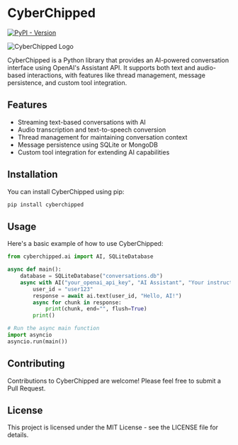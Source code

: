 # CyberChipped

[![PyPI - Version](https://img.shields.io/pypi/v/cyberchipped)](https://pypi.org/project/cyberchipped/)

![CyberChipped Logo](https://cyberchipped.com/375.png)

CyberChipped is a Python library that provides an AI-powered conversation interface using OpenAI's Assistant API. It supports both text and audio-based interactions, with features like thread management, message persistence, and custom tool integration.

## Features

- Streaming text-based conversations with AI
- Audio transcription and text-to-speech conversion
- Thread management for maintaining conversation context
- Message persistence using SQLite or MongoDB
- Custom tool integration for extending AI capabilities

## Installation

You can install CyberChipped using pip:

```bash
pip install cyberchipped
```

## Usage

Here's a basic example of how to use CyberChipped:

```python
from cyberchipped.ai import AI, SQLiteDatabase

async def main():
    database = SQLiteDatabase("conversations.db")
    async with AI("your_openai_api_key", "AI Assistant", "Your instructions here", database) as ai:
        user_id = "user123"
        response = await ai.text(user_id, "Hello, AI!")
        async for chunk in response:
            print(chunk, end="", flush=True)
        print()

# Run the async main function
import asyncio
asyncio.run(main())
```

## Contributing

Contributions to CyberChipped are welcome! Please feel free to submit a Pull Request.

## License

This project is licensed under the MIT License - see the LICENSE file for details.
